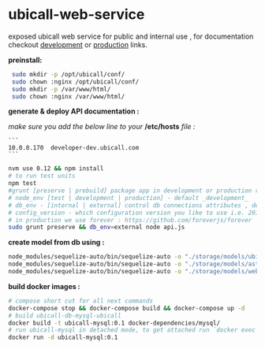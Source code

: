 # ubicall-web-service
exposed ubicall web service for public and internal use , for documentation checkout [development](http://developer-dev.ubicall.com/docs/) or [production](http://developer.ubicall.com/docs/) links.

**preinstall:**

  ```bash
   sudo mkdir -p /opt/ubicall/conf/
   sudo chown :nginx /opt/ubicall/conf/
   sudo mkdir -p /var/www/html/
   sudo chown :nginx /var/www/html/
  ```


**generate & deploy API documentation :**

  *make sure you add the below line to your* **/etc/hosts** *file :*

    ```
    10.0.0.170  developer-dev.ubicall.com
    ```

```bash
nvm use 0.12 && npm install
# to run test units
npm test
#grunt [preserve | prebuild] package app in development or production respectively
# node_env [test | development | production] - default _development_
# db_env - [internal | external] control db connections attributes , default *internal* which use internal_ip and internal_port to connect to DB - default _internel_
# config_version - which configuration version you like to use i.e. 20150920 - default _specified in settings.js_
# in production we use forever : https://github.com/foreverjs/forever
sudo grunt preserve && db_env=external node api.js
```
**create model from db using :**
``` bash
node_modules/sequelize-auto/bin/sequelize-auto -o "./storage/models/ubicall" -d ubicall -h localhost -u root -p 3306 -x root -e mysql
node_modules/sequelize-auto/bin/sequelize-auto -o "./storage/models/ast_rt" -d ast_rt -h localhost -u root -p 3306 -x root -e mysql
node_modules/sequelize-auto/bin/sequelize-auto -o "./storage/models/web_fs_db" -d WEB_FS_DB -h localhost -u root -p 3306 -x root -e mysql
```
**build docker images :**
```bash
# compose short cut for all next commands
docker-compose stop && docker-compose build && docker-compose up -d
# build ubicall-db-mysql-ubicall
docker build -t ubicall-mysql:0.1 docker-dependencies/mysql/
# run ubicall-mysql in detached mode, to get attached run `docker exec -it {CONTAINER_ID} bash`
docker run -d ubicall-mysql:0.1
```